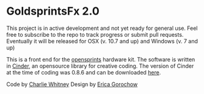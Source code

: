 GoldsprintsFx 2.0
=============

This project is in active development and not yet ready for general use.  Feel free to subscribe to the repo to track progress or submit pull requests.
Eventually it will be released for OSX (v. 10.7 and up) and Windows (v. 7 and up)

This is a front end for the [opensprints](https://www.opensprints.com) hardware kit.
The software is written in [Cinder](http://libcinder.org/), an opensource library for creative coding. The version of Cinder at the time of coding was 0.8.6 and can be downloaded [here](https://github.com/cinder/Cinder/releases/tag/v0.8.6).

Code by [Charlie Whitney](http://sharkbox.com)
Design by [Erica Gorochow](http://gorociao.com/)